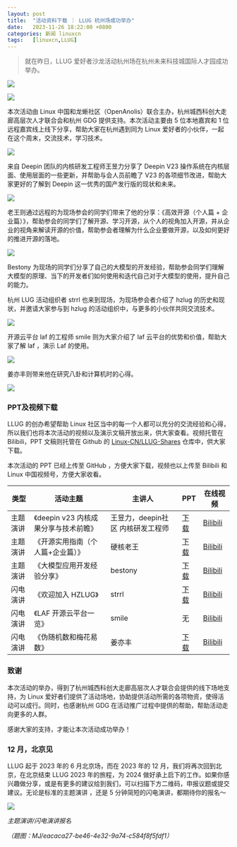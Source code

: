 ```yaml
---
layout: post
title:	"活动资料下载 ｜ LLUG 杭州场成功举办"
date:	2023-11-26 18:22:00 +0800 
categories:	新闻 linuxcn 
tags:	[linuxcn,LLUG]
---
```




> 就在昨日，LLUG 爱好者沙龙活动杭州场在杭州未来科技城国际人才园成功举办。


![](/Asserts/Images//attachment/album/202311/26/182222nvp8f4i9cfip4p2x.png)


![](/Asserts/Images//attachment/album/202311/26/181352rdmerzaoepezer74.png)


本次活动由 Linux 中国和龙蜥社区（OpenAnolis）联合主办，杭州城西科创大走廊高层次人才联合会和杭州 GDG 提供支持。本次活动主要由 5 位本地嘉宾和 1 位远程嘉宾线上线下分享，帮助大家在杭州遇到同为 Linux 爱好者的小伙伴，一起在这个周末，交流技术，学习技术。


![](/Asserts/Images//attachment/album/202311/26/181426fsf8vn8bhto8zjsv.png)


来自 Deepin 团队的内核研发工程师王昱力分享了 Deepin V23 操作系统在内核层面、使用层面的一些更新，并帮助与会人员前瞻了 V23 的各项细节改进，帮助大家更好的了解到 Deepin 这一优秀的国产发行版的现状和未来。


![](/Asserts/Images//attachment/album/202311/26/181437qwfjbuy2o2jdf3oy.png)


老王则通过远程的为现场参会的同学们带来了他的分享：《高效开源（个人篇 + 企业篇）》，帮助参会的同学们了解开源、学习开源，从个人的视角加入开源，并从企业的视角来解读开源的价值，帮助参会者理解为什么企业要做开源，以及如何更好的推进开源的落地。


![](/Asserts/Images//attachment/album/202311/26/181504s28abeibojppi543.png)


Bestony 为现场的同学们分享了自己的大模型的开发经验，帮助参会同学们理解大模型的原理、当下的开发者们如何使用和迭代自己对于大模型的使用，提升自己的能力。


杭州 LUG 活动组织者 strrl 也来到现场，为现场参会者介绍了 hzlug 的历史和现状，并邀请大家参与到 hzlug 的活动组织中，与更多的小伙伴共同交流技术。


![](/Asserts/Images//attachment/album/202311/26/181525o6c7sfs78aff7xa8.png)


开源云平台 laf 的工程师 smile 则为大家介绍了 laf 云平台的优势和价值，帮助大家了解 laf ，演示 Laf 的使用。


![](/Asserts/Images//attachment/album/202311/26/181855nxauw76xfw7d678u.png)


姜亦丰则带来他在研究八卦和计算机时的心得。


![](/Asserts/Images//attachment/album/202311/26/181548a2saa2txmrpaoaug.png)


### PPT及视频下载


LLUG 的创办希望帮助 Linux 社区当中的每一个人都可以充分的交流经验和心得，所以我们也将本次活动的视频以及演示文稿开放出来，供大家查看。视频托管在 Bilibili，PPT 文稿则托管在 Github 的 [Linux-CN/LLUG-Shares](https://github.com/Linux-CN/LLUG-Shares/tree/main/Hangzhou/2023.11-ChengXiKeChuangDaZouLang) 仓库中，供大家下载。


本次活动的 PPT 已经上传至 GitHub ，方便大家下载，视频也以上传至 Bilibili 和 Linux 中国视频号，方便大家收看。




| 类型 | 活动主题 | 主讲人 | PPT | 在线视频 |
| --- | --- | --- | --- | --- |
| 主题演讲 | 《deepin v23 内核成果分享与技术前瞻》 | 王昱力，deepin社区 内核研发工程师 | [下载](https://github.com/Linux-CN/LLUG-Shares/blob/main/Hangzhou/2023.11-ChengXiKeChuangDaZouLang/11.25%20deepin%E5%86%85%E6%A0%B8%E6%88%90%E6%9E%9C%E5%88%86%E4%BA%AB%E4%B8%8E%E6%8A%80%E6%9C%AF%E5%89%8D%E7%9E%BB.pdf) | [Bilibili](https://www.bilibili.com/video/BV1MN411M7Be/) |
| 主题演讲 | 《开源实用指南（个人篇+企业篇）》 | 硬核老王 | [下载](https://github.com/Linux-CN/LLUG-Shares/blob/main/Hangzhou/2023.11-ChengXiKeChuangDaZouLang/11.25%20%E5%AE%9E%E7%94%A8%E5%BC%80%E6%BA%90%E6%8C%87%E5%8D%97.pdf) | [Bilibili](https://www.bilibili.com/video/BV1Vw411n7yp/) |
| 主题演讲 | 《大模型应用开发经验分享》 | bestony | [下载](https://github.com/Linux-CN/LLUG-Shares/blob/main/Hangzhou/2023.11-ChengXiKeChuangDaZouLang/11.25%20%E5%A4%A7%E6%A8%A1%E5%9E%8B%E5%BA%94%E7%94%A8%E5%BC%80%E5%8F%91%E7%BB%8F%E9%AA%8C%E5%88%86%E4%BA%AB.pdf) | [Bilibili](https://www.bilibili.com/video/BV15C4y1N7VH/) |
| 闪电演讲 | 《欢迎加入 HZLUG》 | strrl | [下载](https://github.com/Linux-CN/LLUG-Shares/blob/main/Hangzhou/2023.11-ChengXiKeChuangDaZouLang/11.25%20HZLUG.pdf) | [Bilibili](https://www.bilibili.com/video/BV1HG411S7Yf/) |
| 闪电演讲 | 《LAF 开源云平台一览》 | smile | 无 | [Bilibili](https://www.bilibili.com/video/BV1kN411j7aW/) |
| 闪电演讲 | 《伪随机数和梅花易数》 | 姜亦丰 | [下载](https://github.com/Linux-CN/LLUG-Shares/blob/main/Hangzhou/2023.11-ChengXiKeChuangDaZouLang/11.25%20%E4%BC%AA%E9%9A%8F%E6%9C%BA%E6%95%B0%E5%92%8C%E6%A2%85%E8%8A%B1%E6%98%93%E6%95%B0.pdf) | [Bilibili](https://www.bilibili.com/video/BV1E64y1779b/) |


### 致谢


本次活动的举办，得到了杭州城西科创大走廊高层次人才联合会提供的线下场地支持，为 Linux 爱好者们提供了活动场地，协助提供活动所需的各项物资，使得活动可以成行。同时，也感谢杭州 GDG 在活动推广过程中提供的帮助，帮助活动走向更多的人群。


感谢大家的支持，才能让本次活动成功举办！


### 12 月，北京见


LLUG 起于 2023 年的 6 月北京场，而在 2023 年的 12 月，我们将再次回到北京，在北京结束 LLUG 2023 年的旅程，为 2024 做好承上启下的工作。如果你感兴趣做分享，或是有更多的建议给到我们，可以扫描下方二维码，申报议题或提交建议。无论是标准的主题演讲 ，还是 5 分钟简短的闪电演讲，都期待你的报名～


![](/Asserts/Images//attachment/album/202311/26/181908ft1hxqqbm9nh4nex.png)


*主题演讲/闪电演讲报名*


*（题图：MJ/eacaca27-be46-4e32-9a74-c584f8f5fdf1）*
